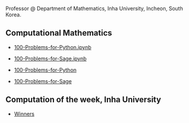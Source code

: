 Professor @ 
Department of Mathematics,
Inha University,
Incheon, South Korea.

## Computational Mathematics
- [100-Problems-for-Python.ipynb](https://nbviewer.org/github/ensual/ensual.github.io/blob/master/Computational_Math/100-Problems-for-Python.ipynb?flush_cache=true)
- [100-Problems-for-Sage.ipynb](https://nbviewer.org/github/ensual/ensual.github.io/blob/master/Computational_Math/100-Problems-for-Sage.ipynb?flush_cache=true)

- [100-Problems-for-Python](100-Problems-for-Python)
- [100-Problems-for-Sage](100-Problems-for-Sage)

## Computation of the week, Inha University
- [Winners](http://cow.inha.ac.kr/winner.php)
